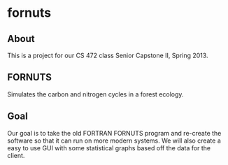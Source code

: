 fornuts
=======
## About
This is a project for our CS 472 class Senior Capstone II, Spring 2013. 

## FORNUTS
Simulates the carbon and nitrogen cycles in a forest ecology.

## Goal
Our goal is to take the old FORTRAN FORNUTS program and re-create the software so that it can run on more modern systems. We will also create a easy to use GUI with some statistical graphs based off the data for the client.
